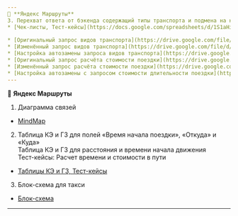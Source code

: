 ```yaml
---
📝 **Яндекс Маршруты**                                                                      
3. Перехват ответа от бэкенда содержащий типы транспорта и подмена на новый тип — аэротакси.
* [Чек-листы, Тест-кейсы](https://docs.google.com/spreadsheets/d/1S1aHiuUhtnkox5wILGWq1cweyXXyGsxAZBe23W1ntYU/edit?gid=899462569#gid=899462569)
  
* [Оригинальный запрос видов транспорта](https://drive.google.com/file/d/1O--ZoNGzF5rCqeWqmXjt9dLM4s9Mxgcv/view?usp=sharing)
* [Изменённый запрос видов транспорта](https://drive.google.com/file/d/1PsVZFuKK9q5tYKASXYdT4CsC8Q80mYyL/view?usp=sharing)
* [Настройка автозамены запроса видов транспорта](https://drive.google.com/file/d/1MeiZWo20Y8PfBUc2d3Hysdz5cy4oDeI2/view?usp=sharing)
* [Оригинальный запрос расчёта стоимости поездки](https://drive.google.com/file/d/1mDqqxw8Wts7ekC3tKDaZ_X4pl95edRoR/view?usp=sharing)
* [Изменённый запрос расчёта стоимости поездки](https://drive.google.com/file/d/1UGt8pkUA_3GddXzie_VbR7acCQGTS_M5/view?usp=sharing)
* [Настройка автозамены с запросом стоимости длительности поездки](https://drive.google.com/file/d/1bDcWjngBVN-SnlomuJQGwdt5mn3dRpLq/view?usp=sharing) 
---
```

📝 **Яндекс Маршруты**
1. Диаграмма связей
* [MindMap](https://drive.google.com/file/d/1VmnJP9jyDfWRQwXWjocCv6ZBtmencj2l/view?usp=sharing)
  
2. Таблица КЭ и ГЗ для полей «Время начала поездки», «Откуда» и «Куда»                         
   Таблица КЭ и ГЗ для расстояния и времени начала движения                                    
   Тест-кейсы: Расчет времени и стоимости в пути
* [Таблицы КЭ и ГЗ, Тест-кейсы](https://docs.google.com/spreadsheets/d/1lCvumBof7QVomFtUPYevzFPq-7PLK5loHpTOz32hFjg/edit?gid=2010888140#gid=2010888140)
  
3. Блок-схема для такси
* [Блок-схема](https://drive.google.com/file/d/1hrxVU6KIK7BqacjOix6ZnualrXKpfvIg/view?usp=sharing)
---
